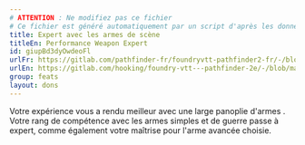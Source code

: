 ```yaml
---
# ATTENTION : Ne modifiez pas ce fichier
# Ce fichier est généré automatiquement par un script d'après les données du module Foundry VTT officiel et de sa traduction
title: Expert avec les armes de scène
titleEn: Performance Weapon Expert
id: giupBd3dyOwdeoFl
urlFr: https://gitlab.com/pathfinder-fr/foundryvtt-pathfinder2-fr/-/blob/master/data/feats/giupBd3dyOwdeoFl.htm
urlEn: https://gitlab.com/hooking/foundry-vtt---pathfinder-2e/-/blob/master/packs/data/feats.db/performance-weapon-expert.json
group: feats
layout: dons
---
```

Votre expérience vous a rendu meilleur avec une large panoplie d'armes . Votre rang de compétence avec les armes simples et de guerre passe à expert, comme également votre maîtrise pour l'arme avancée choisie.


